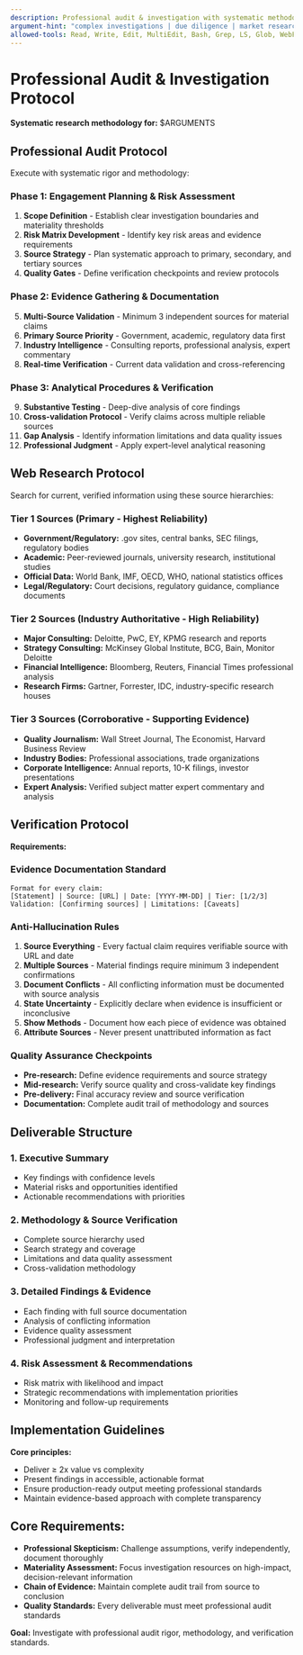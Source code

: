 ```yaml
---
description: Professional audit & investigation with systematic methodology and verification
argument-hint: "complex investigations | due diligence | market research | regulatory analysis | strategic intelligence"
allowed-tools: Read, Write, Edit, MultiEdit, Bash, Grep, LS, Glob, WebFetch, WebSearch, Task, TodoWrite
---
```


# Professional Audit & Investigation Protocol

**Systematic research methodology for:** $ARGUMENTS

## Professional Audit Protocol

Execute with systematic rigor and methodology:

### Phase 1: Engagement Planning & Risk Assessment

1. **Scope Definition** - Establish clear investigation boundaries and materiality thresholds
2. **Risk Matrix Development** - Identify key risk areas and evidence requirements
3. **Source Strategy** - Plan systematic approach to primary, secondary, and tertiary sources
4. **Quality Gates** - Define verification checkpoints and review protocols

### Phase 2: Evidence Gathering & Documentation

5. **Multi-Source Validation** - Minimum 3 independent sources for material claims
6. **Primary Source Priority** - Government, academic, regulatory data first
7. **Industry Intelligence** - Consulting reports, professional analysis, expert commentary
8. **Real-time Verification** - Current data validation and cross-referencing

### Phase 3: Analytical Procedures & Verification

9. **Substantive Testing** - Deep-dive analysis of core findings
10. **Cross-validation Protocol** - Verify claims across multiple reliable sources
11. **Gap Analysis** - Identify information limitations and data quality issues
12. **Professional Judgment** - Apply expert-level analytical reasoning

## Web Research Protocol

Search for current, verified information using these source hierarchies:

### Tier 1 Sources (Primary - Highest Reliability)

- **Government/Regulatory:** .gov sites, central banks, SEC filings, regulatory bodies
- **Academic:** Peer-reviewed journals, university research, institutional studies
- **Official Data:** World Bank, IMF, OECD, WHO, national statistics offices
- **Legal/Regulatory:** Court decisions, regulatory guidance, compliance documents

### Tier 2 Sources (Industry Authoritative - High Reliability)

- **Major Consulting:** Deloitte, PwC, EY, KPMG research and reports
- **Strategy Consulting:** McKinsey Global Institute, BCG, Bain, Monitor Deloitte
- **Financial Intelligence:** Bloomberg, Reuters, Financial Times professional analysis
- **Research Firms:** Gartner, Forrester, IDC, industry-specific research houses

### Tier 3 Sources (Corroborative - Supporting Evidence)

- **Quality Journalism:** Wall Street Journal, The Economist, Harvard Business Review
- **Industry Bodies:** Professional associations, trade organizations
- **Corporate Intelligence:** Annual reports, 10-K filings, investor presentations
- **Expert Analysis:** Verified subject matter expert commentary and analysis

## Verification Protocol

**Requirements:**

### Evidence Documentation Standard

```
Format for every claim:
[Statement] | Source: [URL] | Date: [YYYY-MM-DD] | Tier: [1/2/3]
Validation: [Confirming sources] | Limitations: [Caveats]
```

### Anti-Hallucination Rules

1. **Source Everything** - Every factual claim requires verifiable source with URL and date
2. **Multiple Sources** - Material findings require minimum 3 independent confirmations
3. **Document Conflicts** - All conflicting information must be documented with source analysis
4. **State Uncertainty** - Explicitly declare when evidence is insufficient or inconclusive
5. **Show Methods** - Document how each piece of evidence was obtained
6. **Attribute Sources** - Never present unattributed information as fact

### Quality Assurance Checkpoints

- **Pre-research:** Define evidence requirements and source strategy
- **Mid-research:** Verify source quality and cross-validate key findings
- **Pre-delivery:** Final accuracy review and source verification
- **Documentation:** Complete audit trail of methodology and sources

## Deliverable Structure

### 1. Executive Summary

- Key findings with confidence levels
- Material risks and opportunities identified
- Actionable recommendations with priorities

### 2. Methodology & Source Verification

- Complete source hierarchy used
- Search strategy and coverage
- Limitations and data quality assessment
- Cross-validation methodology

### 3. Detailed Findings & Evidence

- Each finding with full source documentation
- Analysis of conflicting information
- Evidence quality assessment
- Professional judgment and interpretation

### 4. Risk Assessment & Recommendations

- Risk matrix with likelihood and impact
- Strategic recommendations with implementation priorities
- Monitoring and follow-up requirements

## Implementation Guidelines

**Core principles:**

- Deliver ≥ 2x value vs complexity
- Present findings in accessible, actionable format
- Ensure production-ready output meeting professional standards
- Maintain evidence-based approach with complete transparency

## Core Requirements:

- **Professional Skepticism:** Challenge assumptions, verify independently, document thoroughly
- **Materiality Assessment:** Focus investigation resources on high-impact, decision-relevant information
- **Chain of Evidence:** Maintain complete audit trail from source to conclusion
- **Quality Standards:** Every deliverable must meet professional audit standards

**Goal:** Investigate with professional audit rigor, methodology, and verification standards.

